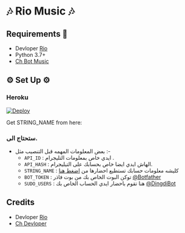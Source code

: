 <h1 align="centre">🎶 Rio Music 🎶</h1>

## Requirements 📝

- Devloper [Rio](https://t.me/tsttt)
- Python 3.7+
- [Ch Bot Music](https://t.me/L9L9L)

<h2 align="centre">⚙️ Set Up ⚙️</h3>

<h3 align="centre"> Heroku </h4>

[![Deploy](https://www.herokucdn.com/deploy/button.svg)](https://heroku.com/deploy?template=https://github.com/David-Rio-Team/Music)

Get STRING_NAME from here:

### ستحتاج الى.

- بعض المعلومات المهمه قبل التنصيب مثل :-
   - `API_ID` :  ايدي خاص بمعلومات التليجرام .
   - `API_HASH` :  الهاش ايدي ايضا خاص بحسابك على التيليجرام.
   - `STRING_NAME` :  كليشه معلومات حسابك تستطيع احضارها من [اضغط هنا](https://replit.com/@ZauteKm/generate-pyrogram-session-string#main.py)
   - `BOT_TOKEN` :  توكن البوت الخاص بك من بوت فاذر [@Botfather](https://t.me/botfather)
   - `SUDO_USERS` :  هنا تقوم باحضار ايدي الحساب الخاص بك [@DingdiBot](http://t.me/DingdiBot)

## Credits

- Devloper [Rio](https://t.me/tsttt)
- [Ch Devloper](https://t.me/L9L9L)
